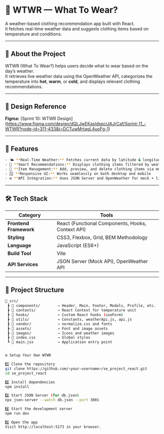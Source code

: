 # 🧥 WTWR — What To Wear?

A weather-based clothing recommendation app built with React.  
It fetches real-time weather data and suggests clothing items based on temperature and conditions.

---

## 📌 About the Project

WTWR (What To Wear?) helps users decide what to wear based on the day’s weather.  
It retrieves live weather data using the OpenWeather API, categorizes the temperature into **hot**, **warm**, or **cold**, and displays relevant clothing recommendations.

---

## 🎨 Design Reference

**Figma:** [Sprint 10: WTWR Design] (https://www.figma.com/design/dQLJwEKasIdspciJAJrCaf/Sprint-11_-WTWR?node-id=311-433&t=DCTuwMrtagL4uoFg-1)

---

## 🚀 Features
```bash
- 🌤 **Real-Time Weather:** Fetches current data by latitude & longitude  
- 👕 **Smart Recommendations:** Displays clothing items filtered by weather type  
- 🧾 **Item Management:** Add, preview, and delete clothing items via modals  
- 🪟 **Responsive UI:** Works seamlessly on both desktop and mobile  
- ⚙️ **API Integration:** Uses JSON Server and OpenWeather for mock + live data  
```
---

## 🛠️ Tech Stack

| Category | Tools |
|-----------|-------|
| **Frontend Framework** | React (Functional Components, Hooks, Context API) |
| **Styling** | CSS3, Flexbox, Grid, BEM Methodology |
| **Language** | JavaScript (ES6+) |
| **Build Tool** | Vite |
| **API Services** | JSON Server (Mock API), OpenWeather API |

---

## 🧩 Project Structure

```bash
📂 src/
 ┣ 📁 components/        → Header, Main, Footer, Modals, Profile, etc.
 ┣ 📁 contexts/          → React Context for temperature unit
 ┣ 📁 hooks/             → Custom React hooks (useForm)
 ┣ 📁 utils/             → Constants, weatherApi.js, api.js
 ┣ 📁 vendor/            → normalize.css and fonts
 ┣ 📁 assets/            → Font and image assets
 ┣ 📁 images/            → Icons and weather images
 ┣ 📄 index.css          → Global styles
 ┗ 📄 main.jsx           → Application entry point


⚙️ Setup Your Own WTWR

1️⃣ Clone the repository
git clone https://github.com/<your-username>/se_project_react.git
cd se_project_react

2️⃣ Install dependencies
npm install

3️⃣ Start JSON Server (for db.json)
npx json-server --watch db.json --port 3001

4️⃣ Start the development server
npm run dev

5️⃣ Open the app
Visit http://localhost:5173 in your browser.
```